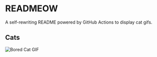 # READMEOW

A self-rewriting README powered by GitHub Actions to display cat gifs.

## Cats

![Bored Cat GIF](https://media3.giphy.com/media/mlvseq9yvZhba/200.gif?cid=9acd02dac295rvqq941tvni2qfjbogye2aki0fvf8uot6xjt&ep=v1_gifs_search&rid=200.gif&ct=g)
